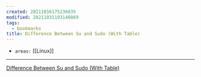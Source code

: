 ```yaml
---
created: 20211016175236835
modified: 20211031193140869
tags:
  - bookmarks
title: Difference Between Su and Sudo (With Table)
---
```


- `areas:` [[Linux]]

---

[Difference Between Su and Sudo (With Table)](https://askanydifference.com/difference-between-su-and-sudo-with-table/)
